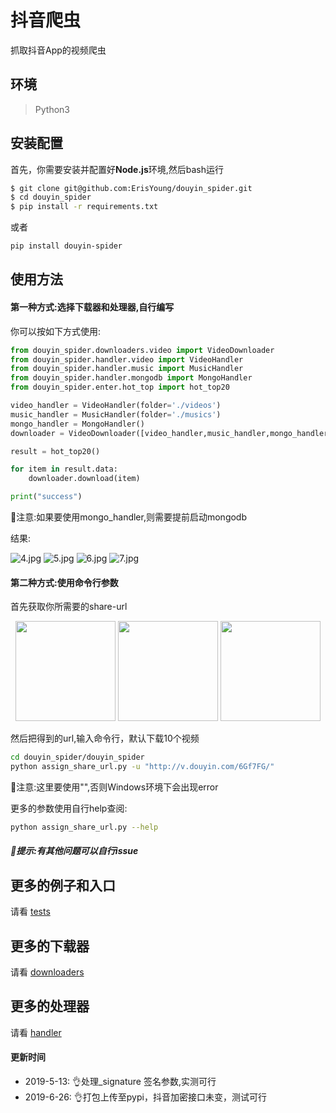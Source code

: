 # 抖音爬虫

抓取抖音App的视频爬虫

## 环境

> Python3

## 安装配置
首先，你需要安装并配置好**Node.js**环境,然后bash运行

```bash
$ git clone git@github.com:ErisYoung/douyin_spider.git
$ cd douyin_spider
$ pip install -r requirements.txt
```

或者

```bash
pip install douyin-spider
```

## 使用方法

#### 第一种方式:选择下载器和处理器,自行编写

你可以按如下方式使用:

```python
from douyin_spider.downloaders.video import VideoDownloader
from douyin_spider.handler.video import VideoHandler
from douyin_spider.handler.music import MusicHandler
from douyin_spider.handler.mongodb import MongoHandler
from douyin_spider.enter.hot_top import hot_top20

video_handler = VideoHandler(folder='./videos')
music_handler = MusicHandler(folder='./musics')
mongo_handler = MongoHandler()
downloader = VideoDownloader([video_handler,music_handler,mongo_handler])

result = hot_top20()

for item in result.data:
    downloader.download(item)

print("success")

```

💨注意:如果要使用mongo_handler,则需要提前启动mongodb

结果:

![4.jpg](https://ws3.sinaimg.cn/large/005BYqpggy1g2yux5fnxzj30wp0e078x.jpg)
![5.jpg](https://ws3.sinaimg.cn/large/005BYqpggy1g2yux5kulnj319x09uwmp.jpg)
![6.jpg](https://ws3.sinaimg.cn/large/005BYqpggy1g2yux4gxauj319k09ldg6.jpg)
![7.jpg](https://ws3.sinaimg.cn/large/005BYqpggy1g2yux4i58yj312b0e8ju0.jpg)


#### 第二种方式:使用命令行参数
首先获取你所需要的share-url

<p align="center">
<img src="https://ws3.sinaimg.cn/large/005BYqpggy1g2yuhcwjxij30ku112qns.jpg" width="160">
<img src="https://ws3.sinaimg.cn/large/005BYqpggy1g2yuhansloj30ku112jt2.jpg" width="160">
<img src="https://ws3.sinaimg.cn/large/005BYqpggy1g2yuhb3f0vj30ku112jv8.jpg" width="160">
</p>


然后把得到的url,输入命令行，默认下载10个视频
```bash
cd douyin_spider/douyin_spider
python assign_share_url.py -u "http://v.douyin.com/6Gf7FG/" 

```
💨注意:这里要使用"",否则Windows环境下会出现error

更多的参数使用自行help查阅:
```bash
python assign_share_url.py --help
```

##### 💨提示:有其他问题可以自行issue

## 更多的例子和入口

请看 [tests](tests)

## 更多的下载器

请看 [downloaders](douyin_spider/downloaders)

## 更多的处理器

请看 [handler](douyin_spider/handler)

#### 更新时间

* 2019-5-13: 👌处理_signature 签名参数,实测可行
* 2019-6-26: 👌打包上传至pypi，抖音加密接口未变，测试可行




